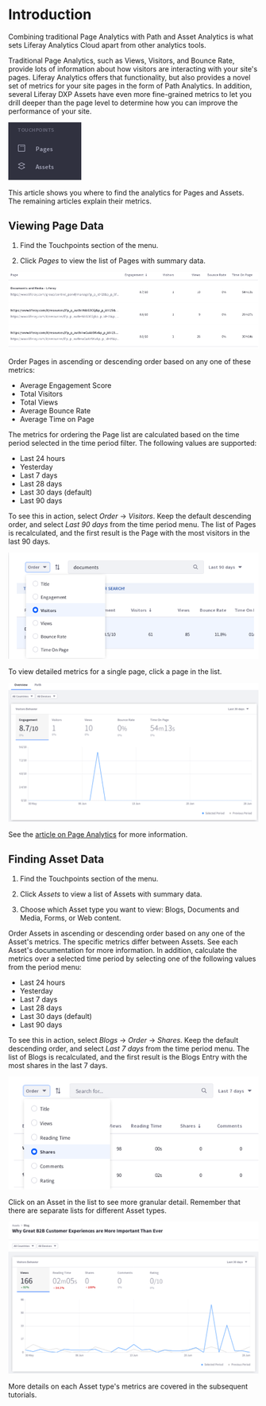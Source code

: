 # Introduction [](id=introduction)

Combining traditional Page Analytics with Path and Asset Analytics is
what sets Liferay Analytics Cloud apart from other analytics tools.

Traditional Page Analytics, such as Views, Visitors, and Bounce Rate, provide
lots of information about how visitors are interacting with your site's pages.
Liferay Analytics offers that functionality, but also provides a novel set of
metrics for your site pages in the form of Path Analytics. In addition, several
Liferay DXP Assets have even more fine-grained metrics to let you drill deeper
than the page level to determine how you can improve the performance of your
site.

![Figure 1: Pages and Assets are important Touchpoints in Analytics Cloud.](../../images/pages-touchpoints-menu.png)

This article shows you where to find the analytics for Pages and Assets. The
remaining articles explain their metrics.

## Viewing Page Data [](id=viewing-page-data)

1.  Find the Touchpoints section of the menu.

2.  Click *Pages* to view the list of Pages with summary data.

![Figure 2: The Page list contains useful summary data.](../../images/pages-list.png)

Order Pages in ascending or descending order based on any one of these
metrics:

- Average Engagement Score
- Total Visitors
- Total Views
- Average Bounce Rate
- Average Time on Page

<!--SCREENSHOT:currently there's no data to screenshot-->

<!-- In addition to ordering the Touchpoints, filter them by entering search terms.
There's a prominent search bar at the top of the Touchpoints table. Run a basic
search and see the matching Touchpoints returned.

Once you have some returned results, perhaps being ordered by one of the
available metrics in descending order, turn your attention to the Time Period
selector next to the search bar. It recalculates the result based on the time
period selected. If you go from a shorter time period to longer, you'll
naturally see more results. In addition, metrics are recalculated. -->

The metrics for ordering the Page list are calculated based on the time period
selected in the time period filter. The following values are supported:

- Last 24 hours
- Yesterday
- Last 7 days
- Last 28 days
- Last 30 days (default)
- Last 90 days

To see this in action, select *Order* &rarr; *Visitors*. Keep the default
descending order, and select *Last 90 days* from the time period menu. The list
of Pages is  recalculated, and the first result is the Page with the most 
visitors in the last 90 days.

![Figure 3: Order the pages in ascending or descending order, over a selected time period.](../../images/pages-order.png)

To view detailed metrics for a single page, click a page in the list. 

![Figure 4: Most Page metrics are available in the Overview tab.](../../images/pages-overview.png)

See the [article on Page Analytics](https://github.com/liferay/liferay-docs/blob/master/discover/analytics-cloud/articles/04-analyzing-touchpoints/01-page-analytics.markdown) for more information.

## Finding Asset Data [](id=finding-asset-data)

1.  Find the Touchpoints section of the menu.

2.  Click *Assets* to view a list of Assets with summary data.

3.  Choose which Asset type you want to view: Blogs, Documents and Media, Forms,
    or Web content.

Order Assets in ascending or descending order based on any one of the Asset's
metrics. The specific metrics differ between Assets. See each Asset's
documentation for more information. In addition, calculate the metrics over
a selected time period by selecting one of the following values from the period
menu:

- Last 24 hours
- Yesterday
- Last 7 days
- Last 28 days
- Last 30 days (default)
- Last 90 days

To see this in action, select *Blogs* &rarr; *Order* &rarr; *Shares*. Keep the
default descending order, and select *Last 7 days* from the time period menu.
The list of Blogs is recalculated, and the first result is the Blogs Entry with
the most shares in the last 7 days.

![Figure 5: Order Blogs in ascending or descending order, over a selected time period.](../../images/assets-blogs-order.png)

<!-- In addition to ordering the Assets, filter them by entering search terms.
There's a prominent search bar at the top of the Assets table. Run a basic
keyword search and see the matching Assets returned. 

SCREENSHOT

Once you have some returned Assets, being ordered by one of the available
metrics in descending order, find the Time Period selector next to the search
bar. It recalculates the result based on the time period selected. If you go
from a shorter time period to longer, you'll naturally see more results. In
addition, metrics are recalculated. Take Views as an example to see how this
works:

Take Forms as an example asset. Searching for *symposium* and ordering the
results in descending order by the Views metric would return a healthy sample of
results if the project was for Liferay's sites. However, you must also specify
the time period for which you'd like to view the metrics. The default is 30
days, but this is configurable. The following time values are supported:

- Last 24 hours
- Yesterday
- Last 7 days
- Last 28 days
- Last 30 days (default)
- Last 90 days

Take 90 days for our example search for *symposium*. Now all Forms containing
the word *symposium* are returned, in descending order of views *in the last 90
days*.-->

Click on an Asset in the list to see more granular detail. Remember that there
are separate lists for different Asset types.

![Figure 6: Once you find an Asset, click it to see its metrics.](../../images/assets-overview-blogs.png)

More details on each Asset type's metrics are covered in the subsequent
tutorials.
